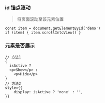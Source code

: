 <!--
title: 09-实战
sort:
-->

### id 锚点滚动

> 将页面滚动至该元素位置

```react
const item = document.getElementById('demo')
if (item) { item.scrollIntoView() }
```

### 元素是否展示

```react
// 方法1
{
  isActive ?
  <p>Show</p> :
	<p>Hide</p>
}
// 方法2
style={{
	display: isActive ? 'none' : '',
}}
```
